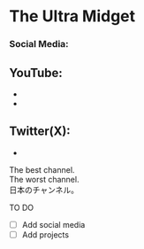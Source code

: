 # The Ultra Midget
### Social Media:
 YouTube:
  -
  -
  -
 Twitter(X):
  -
  -
  
The best channel.<br/>The worst channel.<br/>日本のチャンネル。<br/>

TO DO
- [ ] Add social media
- [ ] Add projects
